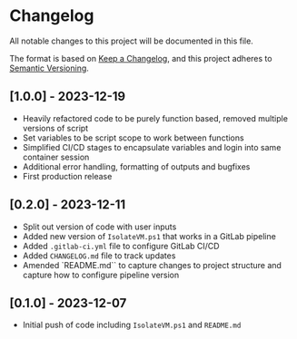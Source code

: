 # Changelog

All notable changes to this project will be documented in this file.

The format is based on [Keep a Changelog](https://keepachangelog.com/en/1.0.0/),
and this project adheres to [Semantic Versioning](https://semver.org/spec/v2.0.0.html).

## [1.0.0] - 2023-12-19

- Heavily refactored code to be purely function based, removed multiple versions of script
- Set variables to be script scope to work between functions
- Simplified CI/CD stages to encapsulate variables and login into same container session
- Additional error handling, formatting of outputs and bugfixes
- First production release

## [0.2.0] - 2023-12-11

- Split out version of code with user inputs
- Added new version of `IsolateVM.ps1` that works in a GitLab pipeline
- Added `.gitlab-ci.yml` file to configure GitLab CI/CD
- Added `CHANGELOG.md` file to track updates
- Amended `README.md`` to capture changes to project structure and capture how to configure pipeline version

## [0.1.0] - 2023-12-07

- Initial push of code including `IsolateVM.ps1` and `README.md`

